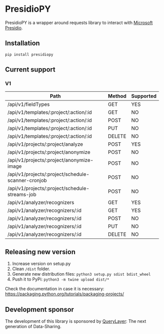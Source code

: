 # PresidioPY

PresidioPY is a wrapper around requests library to interact with [Microsoft Presidio](https://github.com/microsoft/presidio).

## Installation

`pip install presidiopy`

## Current support

### V1

| Path                                               | Method          | Supported |
| -------------------------------------------------- | --------------- | --------- |
| /api/v1/fieldTypes                                 | GET             | YES       |
| /api/v1/templates/:project/:action/:id             | GET             | NO        |
| /api/v1/templates/:project/:action/:id             | POST            | NO        |
| /api/v1/templates/:project/:action/:id             | PUT             | NO        |
| /api/v1/templates/:project/:action/:id             | DELETE          | NO        |
| /api/v1/projects/:project/analyze                  | POST            | YES       |
| /api/v1/projects/:project/anonymize                | POST            | NO        |
| /api/v1/projects/:project/anonymize-image          | POST            | NO        |
| /api/v1/projects/:project/schedule-scanner-cronjob | POST            | NO        |
| /api/v1/projects/:project/schedule-streams-job     | POST            | NO        |
| /api/v1/analyzer/recognizers                       | GET             | YES       |
| /api/v1/analyzer/recognizers/:id                   | GET             | YES       |
| /api/v1/analyzer/recognizers/:id                   | POST            | NO        |
| /api/v1/analyzer/recognizers/:id                   | PUT             | NO        |
| /api/v1/analyzer/recognizers/:id                   | DELETE          | NO        |

## Releasing new version

1. Increase version on setup.py
2. Clean `/dist` folder.
3. Generate new distribution files: `python3 setup.py sdist bdist_wheel`
4. Push it to PyPi: `python3 -m twine upload dist/*`

Check the documentation in case it is necessary: https://packaging.python.org/tutorials/packaging-projects/

## Development sponsor

The development of this library is sponsored by [QueryLayer](https://www.querylayer.com/): The next generation of Data-Sharing.
